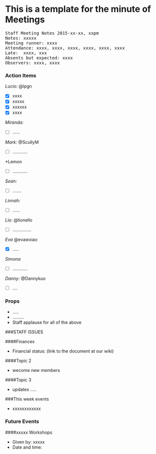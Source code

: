# This is a template for the minute of Meetings


<pre>
Staff Meeting Notes 2015-xx-xx, xxpm
Notes: xxxxx
Meeting runner: xxxx
Attendance: xxxx, xxxx, xxxx, xxxx, xxxx, xxxx
Late:  xxxx, xxx
Absents but expected: xxxx
Observers: xxxx, xxxx
</pre>

### Action Items

*Lucio:* @lpgn
- [x] xxxx
- [x] xxxxx
- [x] xxxxxx
- [x] xxxx

*Miranda:*
- [ ] ......

*Mark:* @ScullyM
- [ ] ............

*Lemon
- [ ] ............

*Sean:*
- [ ] .......

*Linnah:*
- [ ] ......

*Lio:* @lionello
- [ ] ...............

*Eva* @evawxiao
- [x] .....

*Simona*
- [ ] ............

*Danny:* @Dannykuo
- [ ] ....

### Props

* .....
* .........
* Staff applause for all of the above


###STAFF ISSUES

####Finances

* Financial status: (link to the document at our wiki)


####Topic 2

* wecome new members 

####Topic 3

* updates .....

###This week events

* xxxxxxxxxxxx

### Future Events

####xxxxx Workshops

* Given by: xxxxx
* Date and time: 
